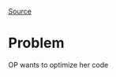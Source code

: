 [Source](https://forum.wixstudio.com/t/custom-code-review-alternative-to-nested-if-loop/70118)

# Problem
OP wants to optimize her code